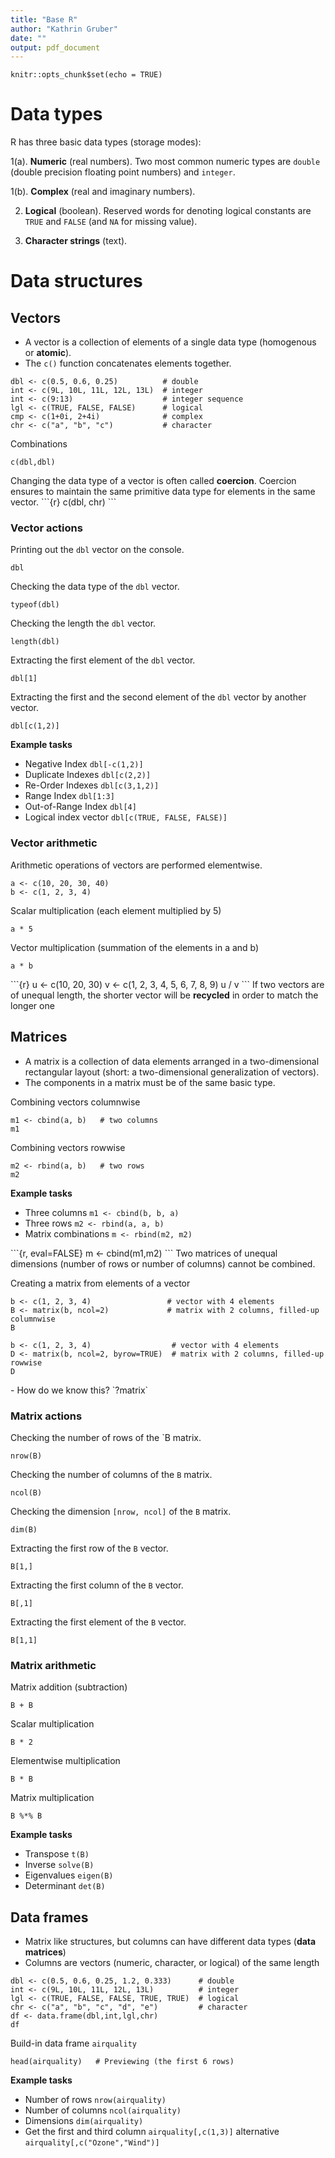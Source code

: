 ```yaml
---
title: "Base R"
author: "Kathrin Gruber"
date: ""
output: pdf_document
---
```


```{r setup, include=FALSE}
knitr::opts_chunk$set(echo = TRUE)
```

# Data types

R has three basic data types (storage modes): 

1(a). **Numeric** (real numbers). Two most common numeric types are `double` (double precision floating point numbers) and `integer`.

1(b). **Complex** (real and imaginary numbers).

2. **Logical** (boolean). Reserved words for denoting logical constants are `TRUE` and `FALSE` (and `NA` for missing value). 

3. **Character strings** (text).

# Data structures

## Vectors

- A vector is a collection of elements of a single data type (homogenous or **atomic**).
- The `c()` function concatenates elements together.

```{r}
dbl <- c(0.5, 0.6, 0.25)          # double
int <- c(9L, 10L, 11L, 12L, 13L)  # integer
int <- c(9:13)                    # integer sequence
lgl <- c(TRUE, FALSE, FALSE)      # logical
cmp <- c(1+0i, 2+4i)              # complex
chr <- c("a", "b", "c")           # character
```

Combinations
```{r}
c(dbl,dbl)
```

<div class = "blue">
Changing the data type of a vector is often called <b>coercion</b>. Coercion ensures to maintain the same primitive data type for elements in the same vector.
```{r}
c(dbl, chr)
```
</div>

### Vector actions

Printing out the `dbl` vector on the console.
```{r}
dbl
```

Checking the data type of the `dbl` vector.
```{r}
typeof(dbl)
```

Checking the length the `dbl` vector.
```{r}
length(dbl)
```

Extracting the first element of the `dbl` vector.
```{r}
dbl[1]
```

Extracting the first and the second element of the `dbl` vector by another vector.
```{r}
dbl[c(1,2)]
```

**Example tasks**

- Negative Index `dbl[-c(1,2)]`
- Duplicate Indexes `dbl[c(2,2)]`
- Re-Order Indexes `dbl[c(3,1,2)]`
- Range Index `dbl[1:3]`
- Out-of-Range Index `dbl[4]`
- Logical index vector `dbl[c(TRUE, FALSE, FALSE)]`


### Vector arithmetic

Arithmetic operations of vectors are performed elementwise.

```{r}
a <- c(10, 20, 30, 40) 
b <- c(1, 2, 3, 4)
```

Scalar multiplication (each element multiplied by 5)
```{r}
a * 5
```

Vector multiplication (summation of the elements in a and b)
```{r}
a * b
```

<div class = "blue">
```{r}
u <- c(10, 20, 30) 
v <- c(1, 2, 3, 4, 5, 6, 7, 8, 9) 
u / v
```
If two vectors are of unequal length, the shorter vector will be <b>recycled</b> in order to match the longer one
</div>

## Matrices

- A matrix is a collection of data elements arranged in a two-dimensional rectangular layout (short: a two-dimensional generalization of vectors). 
- The components in a matrix must be of the same basic type. 

Combining vectors columnwise
```{r echo=TRUE}
m1 <- cbind(a, b)   # two columns
m1
```

Combining vectors rowwise
```{r}
m2 <- rbind(a, b)   # two rows
m2
```

**Example tasks**

- Three columns `m1 <- cbind(b, b, a)`
- Three rows `m2 <- rbind(a, a, b)`
- Matrix combinations `m <- rbind(m2, m2)`

<div class = "blue">
```{r, eval=FALSE}
m <- cbind(m1,m2)
```
Two matrices of unequal dimensions (number of rows or number of columns) cannot be combined.
</div>

Creating a matrix from elements of a vector

```{r echo=TRUE}
b <- c(1, 2, 3, 4)                 # vector with 4 elements
B <- matrix(b, ncol=2)             # matrix with 2 columns, filled-up columnwise
B
```

```{r echo=TRUE}
b <- c(1, 2, 3, 4)                  # vector with 4 elements
D <- matrix(b, ncol=2, byrow=TRUE)  # matrix with 2 columns, filled-up rowwise
D
```

<div class = "blue">
- How do we know this? `?matrix`
</div>

### Matrix actions

Checking the number of rows of the `B matrix.
```{r echo=TRUE}
nrow(B)
```
Checking the number of columns of the `B` matrix.
```{r echo=TRUE}
ncol(B)
```
Checking the dimension `[nrow, ncol]` of the `B` matrix.
```{r echo=TRUE}
dim(B)        
```
Extracting the first row of the `B` vector.
```{r echo=TRUE}
B[1,]        
```
Extracting the first column of the `B` vector.
```{r echo=TRUE}
B[,1]        
```
Extracting the first element of the `B` vector.
```{r echo=TRUE}
B[1,1]        
```

### Matrix arithmetic

Matrix addition (subtraction)
```{r echo=TRUE}
B + B
```
Scalar multiplication
```{r echo=TRUE}
B * 2
```
Elementwise multiplication
```{r echo=TRUE}
B * B
```
Matrix multiplication
```{r echo=TRUE}
B %*% B
```

**Example tasks**

- Transpose `t(B)`
- Inverse `solve(B)`
- Eigenvalues `eigen(B)`
- Determinant `det(B)`

## Data frames

- Matrix like structures, but columns can have different data types (**data matrices**)
- Columns are vectors (numeric, character, or logical) of the same length

```{r}
dbl <- c(0.5, 0.6, 0.25, 1.2, 0.333)      # double
int <- c(9L, 10L, 11L, 12L, 13L)          # integer
lgl <- c(TRUE, FALSE, FALSE, TRUE, TRUE)  # logical
chr <- c("a", "b", "c", "d", "e")         # character
df <- data.frame(dbl,int,lgl,chr)
df
```

Build-in data frame `airquality`
```{r}
head(airquality)   # Previewing (the first 6 rows)
```

**Example tasks**

- Number of rows `nrow(airquality)`
- Number of columns `ncol(airquality)`
- Dimensions `dim(airquality)`
- Get the first and third column `airquality[,c(1,3)]` alternative `airquality[,c("Ozone","Wind")]`
